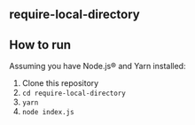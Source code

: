 ## require-local-directory

## How to run

Assuming you have Node.js® and Yarn installed:

1. Clone this repository
2. `cd require-local-directory`
3. `yarn`
4. `node index.js`
